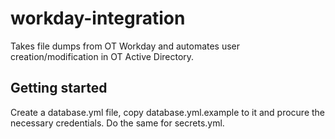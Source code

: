 # workday-integration
Takes file dumps from OT Workday and automates user creation/modification in OT Active Directory.

## Getting started
Create a database.yml file, copy database.yml.example to it and procure the necessary credentials. Do the same for secrets.yml.


